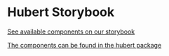 # Hubert Storybook

[See available components on our storybook](https://lotta-schule.github.io/web)

[The components can be found in the hubert package](../../libs/hubert)
